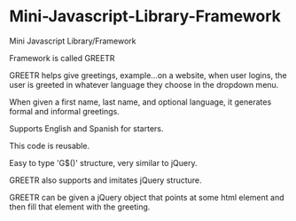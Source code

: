 # Mini-Javascript-Library-Framework
Mini Javascript Library/Framework

Framework is called GREETR

GREETR helps give greetings, example...on a website, when user logins, the user is greeted in whatever language they choose in the dropdown menu.

When given a first name, last name, and optional language, it generates formal and informal greetings.

Supports English and Spanish for starters.

This code is reusable.

Easy to type 'G$()' structure, very similar to jQuery.

GREETR also supports and imitates jQuery structure. 

GREETR can be given a jQuery object that points at some html element and then fill that element with the greeting.
